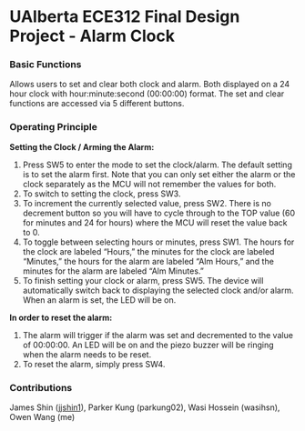 # UAlberta ECE312 Final Design Project - Alarm Clock

### Basic Functions
Allows users to set and clear both clock and alarm. Both displayed on a 24 hour clock with hour:minute:second (00:00:00) format. 
The set and clear functions are accessed via 5 different buttons. 

### Operating Principle
**Setting the Clock / Arming the Alarm:**
1) Press SW5 to enter the mode to set the clock/alarm. The default setting is to set the alarm first. Note that you can only set either the alarm or the clock separately as the MCU will not remember the values for both.
2) To switch to setting the clock, press SW3.
3) To increment the currently selected value, press SW2. There is no decrement button so you will have to cycle through to the TOP value (60 for minutes and 24 for hours) where the MCU will reset the value back to 0.
4) To toggle between selecting hours or minutes, press SW1. The hours for the clock are labeled “Hours,” the minutes for the clock are labeled “Minutes,” the hours for the alarm are labeled “Alm Hours,” and the minutes for the alarm are labeled “Alm Minutes.”
5) To finish setting your clock or alarm, press SW5. The device will automatically switch back to displaying the selected clock and/or alarm. When an alarm is set, the LED will be on.

**In order to reset the alarm:**
1) The alarm will trigger if the alarm was set and decremented to the value of 00:00:00. An LED will be on and the piezo buzzer will be ringing when the alarm needs to be reset.
2) To reset the alarm, simply press SW4.

### Contributions
James Shin ([jjshin1](https://github.com/jjshin1)), Parker Kung (parkung02), Wasi Hossein (wasihsn), Owen Wang (me)
